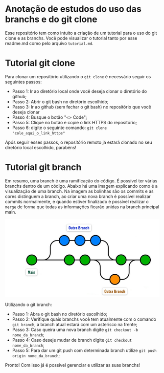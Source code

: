 # Anotação de estudos do uso das branchs e do git clone

Esse repositório tem como intuito a criação de um tutorial para o uso do git clone e as branchs. Você pode visualizar o tutorial tanto por esse readme.md como pelo arquivo `tutorial.md`.

# Tutorial git clone

Para clonar um repositório utilizando o `git clone` é necessário seguir os seguintes passos:

- Passo 1: Ir ao diretório local onde você deseja clonar o diretório do github;
- Passo 2: Abrir o git bash no diretório escolhido;
- Passo 3: Ir ao github (sem fechar o git bash) no repositório que você deseja clonar
- Passo 4: Busque o botão "<> Code";
- Passo 5: Clique no botão e copie o link HTTPS do repositório;
- Passo 6: digite o seguinte comando: `git clone "cole_aqui_o_link_https"`

Após seguir esses passos, o repositório remoto já estará clonado no seu diretório local escolhido, parabéns!

# Tutorial git branch 

Em resumo, uma branch é uma ramificação do código. É possível ter várias branchs dentro de um código.
Abaixo há uma imagem explicando como é a visualização de uma branch. 
Na imagem as bolinhas são os commits e as cores distinguem a branch, ao criar uma nova branch é possível realizar commits normalmente, 
e quando estiver finalizado é possível realizar o `merge` de forma que todas as informações ficarão unidas na branch principal main.

![Imagem branch](https://github.com/joaocruzzup/git-branch/blob/main/branch-explicacao.jpg)

Utilizando o git branch:

- Passo 1: Abra o git bash no diretório escolhido;
- Passo 2: Verifique quais branchs você tem atualmente com o comando `git branch`, a branch atual estará com um asterisco na frente;
- Passo 3: Caso queira uma nova branch digite `git checkout -b nome_da_branch`;
- Passo 4: Caso deseje mudar de branch digite `git checkout nome_da_branch`;
- Passo 5: Para dar um git push com determinada branch utilize `git push origin nome_da_branch`;

Pronto! Com isso já é possível gerenciar e utilizar as suas branchs!
